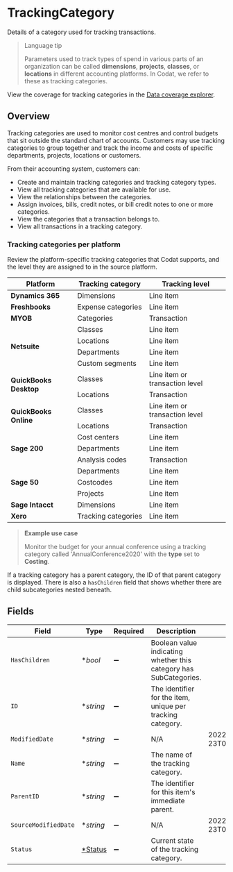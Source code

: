 # TrackingCategory

Details of a category used for tracking transactions.

> Language tip
>
> Parameters used to track types of spend in various parts of an organization can be called  **dimensions**, **projects**, **classes**, or **locations** in different accounting platforms. In Codat, we refer to these as tracking categories.

View the coverage for tracking categories in the <a className="external" href="https://knowledge.codat.io/supported-features/accounting?view=tab-by-data-type&dataType=trackingCategories" target="_blank">Data coverage explorer</a>.

## Overview

Tracking categories are used to monitor cost centres and control budgets that sit outside the standard chart of accounts. Customers may use tracking categories to group together and track the income and costs of specific departments, projects, locations or customers.

From their accounting system, customers can: 

- Create and maintain tracking categories and tracking category types.
- View all tracking categories that are available for use.
- View the relationships between the categories.
- Assign invoices, bills, credit notes, or bill credit notes to one or more categories.
- View the categories that a transaction belongs to.
- View all transactions in a tracking category.

### Tracking categories per platform

Review the platform-specific tracking categories that Codat supports, and the level they are assigned to in the source platform. 

<table>
<thead>
  <tr>
    <th>Platform</th>
    <th>Tracking category</th>
    <th>Tracking level</th>
  </tr>
</thead>
<tbody>
  <tr>
    <td><b>Dynamics 365</b></td>
    <td>Dimensions</td>
    <td>Line item</td>
  </tr>
  <tr>
    <td><b>Freshbooks</b></td>
    <td>Expense&nbsp;categories</td>
    <td>Line item</td>
  </tr>
  <tr>
    <td><b>MYOB</b></td>
    <td>Categories</td>
    <td>Transaction</td>
  </tr>
  <tr>
    <td rowspan=4><b>Netsuite</b></td>
    <td>Classes</td>
    <td>Line item</td>
  </tr>
  <tr>
    <td>Locations</td>
    <td>Line item</td>
  </tr>
  <tr>
    <td>Departments</td>
    <td>Line item</td>
  </tr>
  <tr>
    <td>Custom&nbsp;segments</td>
    <td>Line item</td>
  </tr>
  <tr>
    <td rowspan=2><b>QuickBooks Desktop</b></td>
    <td>Classes</td>
    <td>Line item or transaction level</td>
  </tr>
  <tr>
    <td>Locations</td>
    <td>Transaction</td>
  </tr>
  <tr>
    <td rowspan=2><b>QuickBooks Online</b></td>
    <td>Classes</td>
    <td>Line item or transaction level</td>
  </tr>
  <tr>
    <td>Locations</td>
    <td>Transaction</td>
  </tr>
  <tr>
    <td rowspan=3><b>Sage 200</b></td>
    <td>Cost&nbsp;centers</td>
    <td>Line item</td>
  </tr>
  <tr>
      <td>Departments</td>
    <td>Line item</td>
  </tr>
  <tr>
    <td>Analysis&nbsp;codes</td>
    <td>Transaction</td>
  </tr>
  <tr>
    <td rowspan=3><b>Sage 50</b></td>
    <td>Departments</td>
    <td>Line item</td>
  </tr>
  <tr>
     <td>Costcodes</td>
    <td>Line item</td>
  </tr>
  <tr>
    <td>Projects</td>
    <td>Line item</td>
  </tr>
  <tr>
    <td><b>Sage Intacct</b></td>
    <td>Dimensions</td>
    <td>Line item</td>
  </tr>
  <tr>
    <td><b>Xero</b></td>
    <td>Tracking&nbsp;categories</td>
    <td>Line item</td>
  </tr>
</tbody>
</table>

> **Example use case**
>
> Monitor the budget for your annual conference using a tracking category called 'AnnualConference2020' with the **type** set to **Costing**.

If a tracking category has a parent category, the ID of that parent category is displayed. There is also a `hasChildren` field that shows whether there are child subcategories nested beneath. 


## Fields

| Field                                                             | Type                                                              | Required                                                          | Description                                                       | Example                                                           |
| ----------------------------------------------------------------- | ----------------------------------------------------------------- | ----------------------------------------------------------------- | ----------------------------------------------------------------- | ----------------------------------------------------------------- |
| `HasChildren`                                                     | **bool*                                                           | :heavy_minus_sign:                                                | Boolean value indicating whether this category has SubCategories. |                                                                   |
| `ID`                                                              | **string*                                                         | :heavy_minus_sign:                                                | The identifier for the item, unique per tracking category.        |                                                                   |
| `ModifiedDate`                                                    | **string*                                                         | :heavy_minus_sign:                                                | N/A                                                               | 2022-10-23T00:00:00.000Z                                          |
| `Name`                                                            | **string*                                                         | :heavy_minus_sign:                                                | The name of the tracking category.                                |                                                                   |
| `ParentID`                                                        | **string*                                                         | :heavy_minus_sign:                                                | The identifier for this item's immediate parent.                  |                                                                   |
| `SourceModifiedDate`                                              | **string*                                                         | :heavy_minus_sign:                                                | N/A                                                               | 2022-10-23T00:00:00.000Z                                          |
| `Status`                                                          | [*Status](../../models/shared/status.md)                          | :heavy_minus_sign:                                                | Current state of the tracking category.                           |                                                                   |